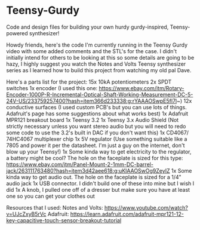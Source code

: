 # Teensy-Gurdy
Code and design files for building your own hurdy gurdy-inspired, Teensy-powered synthesizer!

Howdy friends, here's the code I'm currently running in the Teensy Gurdy video with some added comments and the STL's for the case. 
I didn't initially intend for others to be looking at this so some details are going to be hazy, 
I highly suggest you watch the Notes and Volts Teensy synthesizer series as I learned how to build this project from watching my old pal Dave. 

Here's a parts list for the project:
15x 10kA potentiometers
2x SPDT switches
1x encoder (I used this one: https://www.ebay.com/itm/Rotary-Encoder-1000P-R-Incremental-Optical-Shaft-Working-Measurement-DC-5-24V-US/233759257400?hash=item366d233338:g:rYAAAOSwpE5fl7l~)
12x conductive surfaces (I used custom PCB's but you can use lots of things. Adafruit's page has some suggestions about what works best)
1x Adafruit MPR121 breakout board
1x Teensy 3.2
1x Teensy 3.x Audio Shield (Not strictly necessary unless you want stereo audio but you will need to redo some code to use the 3.2's built in DAC if you don't want this)
1x CD4067/ 74HC4067 multiplexer chip
1x 5V regulator (Use something suitable like a 7805 and power it per the datasheet. I'm just a guy on the internet, don't blow up your Teensy!)
1x Some kinda way to get electricity to the regulator, a battery might be cool? The hole on the faceplate is sized for this type: https://www.ebay.com/itm/Panel-Mount-2-1mm-DC-barrel-jack/263111763480?hash=item3d42aee618:g:uKIAAOSwOg9ZeyIZ
1x Some kinda way to get audio out. The hole on the faceplate is sized for a 1/4" audio jack
1x USB connector. I didn't build one of these into mine but I wish I did
1x A knob, I pulled one off of a dresser but make sure you have at least one so you can get your clothes out

Resources that I used:
Notes and Volts: https://www.youtube.com/watch?v=UJcZxyB5rVc
Adafruit: https://learn.adafruit.com/adafruit-mpr121-12-key-capacitive-touch-sensor-breakout-tutorial
